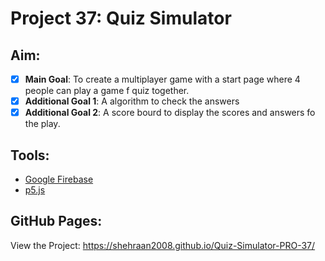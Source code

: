 # Project 37: Quiz Simulator 

## Aim: 

- [x] **Main Goal**: To create a multiplayer game with a start page where 4 people can play a game f quiz together.
- [x] **Additional Goal 1**: A algorithm to check the answers
- [x] **Additional Goal 2**: A score bourd to display the scores and answers fo the play.

## Tools:

- [Google Firebase](https://firebase.google.com/)
- [p5.js](https://p5js.org/)

## GitHub Pages:

View the Project: https://shehraan2008.github.io/Quiz-Simulator-PRO-37/
